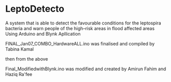 # LeptoDetecto
A system that is able to detect the favourable conditions for  the leptospira bacteria and warn people of the high–risk areas  in flood affected areas
Using Arduino and Blynk Apllication

FINAL_Jan07_COMBO_HardwareALL.ino was finalised and compiled by Tabina Kamal

then from the above

Final_ModifiedwithBlynk.ino was modified and created by Amirun Fahim and Haziq Ra'fee
